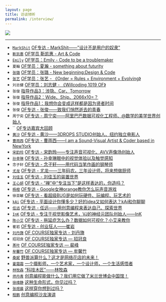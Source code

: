 ```yaml
---
layout: page
title: 访谈倾听
permalink: /interview/
---
```


![](https://coding.net/u/onlylemi/p/img/git/raw/master/interview.jpg)

---

* [`MarkShit`](http://www.behance.net/wentong) [OF专访 - MarkShit——"设计不是用户的奴隶"](http://mp.weixin.qq.com/s?__biz=MzA4NTc5MDU5OQ==&mid=414522008&idx=1&sn=44a953fb0f5a1271b5ee81faed6326e7&scene=4#wechat_redirect)
* [`靳凯惠`](http://www.kaihuijin.com) [OF学员 靳凯惠 - Art & Code](http://mp.weixin.qq.com/s?__biz=MzA4NTc5MDU5OQ==&mid=413802590&idx=1&sn=62d6d0a64d82297bafed70900e2373e9&scene=4#wechat_redirect)
* [`Emily`](http://emily-zhao.strikingly.com) [OF学员：Emily - Code to be a troublemaker](http://mp.weixin.qq.com/s?__biz=MzA4NTc5MDU5OQ==&mid=413355523&idx=1&sn=ad92f59af559c04c5d60cdefdebc8b7f&scene=4#wechat_redirect)
* `夏翰` [OF学员：夏瀚 - something about futurity](http://mp.weixin.qq.com/s?__biz=MzA4NTc5MDU5OQ==&mid=410999378&idx=1&sn=30b56276074cafa9ba017720d80ccd70&scene=4#wechat_redirect)
* [`张璐`](http://lefayzhang.com/) [OF学员：张璐 - New beginning:Design & Code](http://mp.weixin.qq.com/s?__biz=MzA4NTc5MDU5OQ==&mid=409836740&idx=1&sn=fb575b23eedf12b4d8c18a342d34bcd0&scene=4#wechat_redirect)
* [`张艺`](https://github.com/Artrustee) [OF学员：张艺 - 《Order = Rules + Environment + Evolving》](http://mp.weixin.qq.com/s?__biz=MzA4NTc5MDU5OQ==&mid=409719593&idx=1&sn=c876dc2c2897a9ae45ed24e338d6da76&scene=4#wechat_redirect)
* `刘志健` [OF学员：刘志健 - 《Willcoding 1019 OF》](http://mp.weixin.qq.com/s?__biz=MzA4NTc5MDU5OQ==&mid=409611311&idx=1&sn=30b93e7eecb4ed80a1710565d10eaee8&scene=4#wechat_redirect)
* `张俊` [指导作品3：涉隐、Car、Tomorrow](http://mp.weixin.qq.com/s?__biz=MzA4NTc5MDU5OQ==&mid=407105803&idx=4&sn=0371e35b2372f24d479b990632e2d229&scene=4#wechat_redirect)
* `张俊` [指导作品2：Wide、Ship、2066x10=？](http://mp.weixin.qq.com/s?__biz=MzA4NTc5MDU5OQ==&mid=407105803&idx=3&sn=2ba01774bdedb4c31b56c6c31da3613b&scene=4#wechat_redirect)
* `张俊` [指导作品1：我想你会变成这样都是因为贤者时间](http://mp.weixin.qq.com/s?__biz=MzA4NTc5MDU5OQ==&mid=407105803&idx=2&sn=05e1978885d826505a78b51f059cfb1c&scene=4#wechat_redirect)
* `张俊` [OF专访 - 张俊——致我们悄然逝去的青春](http://mp.weixin.qq.com/s?__biz=MzA4NTc5MDU5OQ==&mid=407105803&idx=1&sn=09e0afe4abee9fabadc8a0d6a079af1c&scene=4#wechat_redirect)
* `周宁奕` [OF专访 - 周宁奕——阿里巴巴数据可视化工程师、@数学的美学世界创始人](http://mp.weixin.qq.com/s?__biz=MzA4NTc5MDU5OQ==&mid=400506180&idx=1&sn=1d2af618426e9e740608d44c0d30559b&scene=4#wechat_redirect)
* `` [OF专访嘉宾大回顾](http://mp.weixin.qq.com/s?__biz=MzA4NTc5MDU5OQ==&mid=224391795&idx=1&sn=150619a25cf48c60df593d3a45f69a52&scene=4#wechat_redirect)
* [`黄沙`](http://3dropstudio.com/) [OF专访 - 黄沙——3DROPS STUDIO创始人、纽约独立电影人](http://mp.weixin.qq.com/s?__biz=MzA4NTc5MDU5OQ==&mid=222927582&idx=1&sn=ba5cfcb9e67c21952e5e631be6425019&scene=4#wechat_redirect)
* [`曹雨西`](http://www.caoyuxi.org/) [OF专访 - 曹雨西——I am a Sound-Visual Artist & Coder based in NewYork](http://mp.weixin.qq.com/s?__biz=MzA4NTc5MDU5OQ==&mid=222566453&idx=1&sn=6e423b64d24fef1ebbf0bbfcab4dc839&scene=4#wechat_redirect)
* [`宋韵玲`](http://tracysyl.com/) [OF专访 - 宋韵玲——专注声音可视化、AVV声像场创始人](http://mp.weixin.qq.com/s?__biz=MzA4NTc5MDU5OQ==&mid=222081509&idx=1&sn=004877bf002cb52e76e7e696663464b8&scene=4#wechat_redirect)
* [`孙幸琳`](http://xinglinsun.com/) [OF专访 - 孙幸琳眼中的视觉体验以及触觉感知](http://mp.weixin.qq.com/s?__biz=MzA4NTc5MDU5OQ==&mid=221710901&idx=1&sn=1e6f7e0613766c313e47bb627aa019db&scene=4#wechat_redirect)
* `念子轩` [OF专访 - 念子轩——用代码当笔作画的钢琴师](http://mp.weixin.qq.com/s?__biz=MzA4NTc5MDU5OQ==&mid=220502187&idx=1&sn=7796a428c481e08c0c9ff7ea8711d906&scene=4#wechat_redirect)
* [`尤龙`](http://www.loongint.com/) [OF专访 - 尤龙——三年码农，三年设计师，将来想做厨师](http://mp.weixin.qq.com/s?__biz=MzA4NTc5MDU5OQ==&mid=220235302&idx=1&sn=14122d3d12094046c2500e96b545d711&scene=4#wechat_redirect)
* [`刘佳玉`](http://jiayuliudesign.com/) [OF专访 - 刘佳玉的装置世界](http://mp.weixin.qq.com/s?__biz=MzA4NTc5MDU5OQ==&mid=220084197&idx=1&sn=39262a2b9c028f6625f3b4553772f66c&scene=4#wechat_redirect)
* [`王心妍`](http://behance.net/stellacheetah) [OF专访 - “禅”中“专注当下”是这样表达的，你造吗？](http://mp.weixin.qq.com/s?__biz=MzA4NTc5MDU5OQ==&mid=219929616&idx=1&sn=a2064c9e1e9d5e9d077b02fca1c9a4f5&scene=4#wechat_redirect)
* [`杨橙`](http://orange.imlab.cc) [OF专访 - Google女神orange教你怎么玩声音游戏](http://mp.weixin.qq.com/s?__biz=MzA4NTc5MDU5OQ==&mid=219789549&idx=1&sn=1d254e4fa597dec9f09ebf7c8be4d14f&scene=4#wechat_redirect)
* `徐亚敏` [OF专访 - 看超级BUG是如何玩硬件、玩编程、玩艺术的](http://mp.weixin.qq.com/s?__biz=MzA4NTc5MDU5OQ==&mid=219632530&idx=1&sn=5dd102ca4821dddf6cb6707d08c858fa&scene=4#wechat_redirect)
* [`kAi`](http://www.dkaib.com/) [OF专访 - 平面设计你懂多少？好的idea又如何表达？kAi和你聊聊](http://mp.weixin.qq.com/s?__biz=MzA4NTc5MDU5OQ==&mid=219484051&idx=1&sn=f9184bedc24d6d91230a46e6f83d6be3&scene=4#wechat_redirect)
* [`任远`](http://yuanren.cc/) [OF专访 - 任远——用创意编程来表达自己、探索世界](http://mp.weixin.qq.com/s?__biz=MzA4NTc5MDU5OQ==&mid=219154980&idx=1&sn=3b402f3b66ffe26a664c6badde738d9f&scene=4#wechat_redirect)
* [`InK`](http://vjink.com/) [OF专访 - 专注于视觉影像艺术，VJ的神经元团队创始人——InK](http://mp.weixin.qq.com/s?__biz=MzA4NTc5MDU5OQ==&mid=218960373&idx=1&sn=4c7aa1e1a18fc523298f1047486d9462&scene=4#wechat_redirect)
* [`陈小艾`](http://ivyzy.com/) [OF专访 - 拖延症怎么办？数据如何可视化？小艾来教你](http://mp.weixin.qq.com/s?__biz=MzA4NTc5MDU5OQ==&mid=218485552&idx=1&sn=45bfde6749dcbbb542d4fef7f286d593&scene=4#wechat_redirect)
* `崔岩` [OF专访 - 创业狂人——崔岩](http://mp.weixin.qq.com/s?__biz=MzA4NTc5MDU5OQ==&mid=218320408&idx=1&sn=0bc2bda2a5abf04b65bfc14c24bc9631&scene=4#wechat_redirect)
* [`刘丹旖`](http://vimeo.com/swell07) [OF COURSE独家专访 - 刘丹旖](http://mp.weixin.qq.com/s?__biz=MzA4NTc5MDU5OQ==&mid=218184783&idx=1&sn=5fbd2b4f8d23c46f9fced1ffda068c92&scene=4#wechat_redirect)
* `招冠良` [OF COURSE独家专访 — 招冠良](http://mp.weixin.qq.com/s?__biz=MzA4NTc5MDU5OQ==&mid=217946053&idx=1&sn=b5a4bd3a01f89a0ef021d60bc4b31d02&scene=4#wechat_redirect)
* [`茶叶`](http://tealeafpei.com/) [OF COURSE独家专访 — 裴峰](http://mp.weixin.qq.com/s?__biz=MzA4NTc5MDU5OQ==&mid=217724367&idx=1&sn=40da307e8d9aaca9f7f9b79d06454330&scene=4#wechat_redirect)
* [`牟馨竹`](http://laomouer.lofter.com/) [OF COURSE独家专访 — 牟馨竹](http://mp.weixin.qq.com/s?__biz=MzA4NTc5MDU5OQ==&mid=217485303&idx=1&sn=cf8eee63488fa26bf1b3555dbcf998c9&scene=4#wechat_redirect)
* [`桑妮`](http://sunnie-sang.com/) [野兽派算什么？这才是网络花店的未来！](http://mp.weixin.qq.com/s?__biz=MzA4NTc5MDU5OQ==&mid=217052315&idx=1&sn=ca06a85d26b88205dd3461b19ec33b13&scene=4#wechat_redirect)
* [`霍霜霜`](http://shuangshuanghuo.net) [一个摄影师，一个艺术家，一个设计师，一个生活感悟者](http://mp.weixin.qq.com/s?__biz=MzA4NTc5MDU5OQ==&mid=216500118&idx=1&sn=1dc1c545d881e478f7844fd47a8a5082&scene=4#wechat_redirect)
* [`林牧森`](http://studiomusen.com/) [“科技木匠”——林牧森](http://mp.weixin.qq.com/s?__biz=MzA4NTc5MDU5OQ==&mid=215798070&idx=1&sn=ceb321b06e2e9e050a13afc8129a68ab&scene=4#wechat_redirect)
* [`师丹青`](http://www.shidanqing.com/) [创意编程能做什么？我们用它做了米兰世博会中国馆！](http://mp.weixin.qq.com/s?__biz=MzA4NTc5MDU5OQ==&mid=214229323&idx=1&sn=e0a6853182525349bbc7621984d977a4&scene=4#wechat_redirect)
* [`徐维静`](http://vivianxuprojects.com) [这种生命形式，你见过吗？](http://mp.weixin.qq.com/s?__biz=MzA4NTc5MDU5OQ==&mid=214023573&idx=1&sn=eee739b704e7b4a72790d1a272549050&scene=4#wechat_redirect)
* [`张煜晨`](http://yuchenzhang.com/) [这样穿你想到过吗？](http://mp.weixin.qq.com/s?__biz=MzA4NTc5MDU5OQ==&mid=213522161&idx=1&sn=365cfbd332aefbe5e7d5e8b939ca05f7&scene=4#wechat_redirect)
* [`程鹏`](http://www.ofcourse.io) [创意编程沙龙演讲](http://mp.weixin.qq.com/s?__biz=MzA4NTc5MDU5OQ==&mid=213331491&idx=1&sn=69aeac83cc6f1b37144ff793bed627fd&scene=4#wechat_redirect)